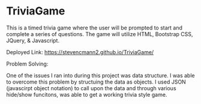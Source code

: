 # TriviaGame
This is a timed trivia game where the user will be prompted to start and complete a series of questions. The game will utilize HTML, Bootstrap CSS, JQuery, &amp; Javascript.

Deployed Link:
https://stevencmann2.github.io/TriviaGame/

Problem Solving:

One of the issues I ran into during this project was data structure. I was able to overcome this problem by structuing the data as objects. I used JSON (javascirpt object notation) to call upon the data and through various hide/show funcitons, was able to get a working trivia style game.  
